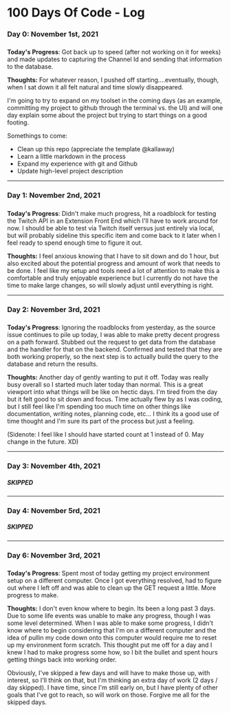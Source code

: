 # 100 Days Of Code - Log

### Day 0: November 1st, 2021
#####

**Today's Progress**: Got back up to speed (after not working on it for weeks) and made updates to capturing the Channel Id and sending that information to the database.

**Thoughts:** For whatever reason, I pushed off starting....eventually, though, when I sat down it all felt natural and time slowly disappeared. 

I'm going to try to expand on my toolset in the coming days (as an example, committing my project to github through the terminal vs. the UI) and will one day explain some about the project but trying to start things on a good footing.

Somethings to come:
- Clean up this repo (appreciate the template @kallaway)
- Learn a little markdown in the process
- Expand my experience with git and Github
- Update high-level project description

-----

### Day 1: November 2nd, 2021
#####

**Today's Progress**: Didn't make much progress, hit a roadblock for testing the Twitch API in an Extension Front End which I'll have to work around for now. I should be able to test via Twitch itself versus just entirely via local, but will probably sideline this specific item and come back to it later when I feel ready to spend enough time to figure it out.

**Thoughts:** I feel anxious knowing that I have to sit down and do 1 hour, but also excited about the potential progress and amount of work that needs to be done. I feel like my setup and tools need a lot of attention to make this a comfortable and truly enjoyable experience but I currently do not have the time to make large changes, so will slowly adjust until everything is right.

-----

### Day 2: November 3rd, 2021
#####

**Today's Progress**: Ignoring the roadblocks from yesterday, as the source issue continues to pile up today, I was able to make pretty decent progress on a path forward. Stubbed out the request to get data from the database and the handler for that on the backend. Confirmed and tested that they are both working properly, so the next step is to actually build the query to the database and return the results.

**Thoughts:** Another day of gently wanting to put it off. Today was really busy overall so I started much later today than normal. This is a great viewport into what things will be like on hectic days. I'm tired from the day but it felt good to sit down and focus. Time actually flew by as I was coding, but I still feel like I'm spending too much time on other things like documentation, writing notes, planning code, etc... I think its a good use of time thought and I'm sure its part of the process but just a feeling. 

(Sidenote: I feel like I should have started count at 1 instead of 0. May change in the future. XD)

-----

### Day 3: November 4th, 2021
##### SKIPPED

-----

### Day 4: November 5rd, 2021
##### SKIPPED

-----

### Day 6: November 3rd, 2021
#####

**Today's Progress**: Spent most of today getting my project environment setup on a different computer. Once I got everything resolved, had to figure out where I left off and was able to clean up the GET request a little. More progress to make.

**Thoughts:** I don't even know where to begin. Its been a long past 3 days. Due to some life events was unable to make any progress, though I was some level determined. When I was able to make some progress, I didn't know where to begin considering that I'm on a different computer and the idea of pullin my code down onto this computer would require me to reset up my environment form scratch. This thought put me off for a day and I knew I had to make progress some how, so I bit the bullet and spent hours getting things back into working order.

Obviously, I've skipped a few days and will have to make those up, with interest, so I'll think on that, but I'm thinking an extra day of work (2 days / day skipped). I have time, since I'm still early on, but I have plenty of other goals that I've got to reach, so will work on those. Forgive me all for the skipped days.